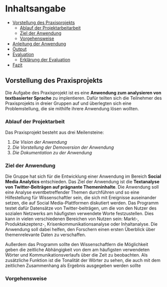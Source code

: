 # Inhaltsangabe 
- [Vorstellung des Praxisprojekts](#vorstellung-des-Praxisprojekts)
   - [Ablauf der Projektarbeitarbeit](#ablauf-der-projektarbeit)
   - [Ziel der Anwendung](#ziel-der-anwendung)
   - [Vorgehensweise](#vorgehensweise)
- [Anleitung der Anwendung](#anleitung-der-anwendung)
- [Output](#output)
- [Evaluation](#evaluation)
   - [Erklärung der Evaluation](#erklärung-der-evaluation)   
- [Fazit](#fazit-der-funktionalität-der-anwendung)

## Vorstellung des Praxisprojekts
Die Aufgabe des Praxisprojekt ist es eine **Anwendung zum analysieren von textbasierter Sprache** zu implentieren. Dafür teilten sich die Teilnehmer des Praxisprojekts in dreier Gruppen auf und überlegten sich eine Problemstellung, die sie mithilfe ihrere Anwendung lösen wollten.

### Ablauf der Projektarbeit
Das Praxisprojekt besteht aus drei Meilensteine:
1. _Die Vision der Anwendung_
2. _Die Vorstellung der Demoversion der Anwendung_
3. _Die Dokumentation zu der Anwendung_

### Ziel der Anwendung
Die Gruppe hat sich für die Entwicklung einer Anwendung im Bereich **Social Media Analytics** entschieden. Das Ziel der Anwendung ist die **Textanalyse von Twitter-Beiträgen auf prägnante Themeninhalte**. Die Anwendung soll eine Analyse eventbetreffender Themen durchführen und so eine Hilfestellung für Wissenschaftler sein, die sich mit Ereignisse auseinander setzen, die auf Social Media-Plattformen diskutiert werden.
Das Programm testet dafür Datensätze von Twitter-beiträgen, um die von den Nutzer des sozialen Netzwerks am häufigsten verwendete Worte festzustellen. Dies kann in vielen verschiedenen Bereichen von Nutzen sein: Markt-, Produktakzeptenz-, Krisenkommunikationsanalyse oder Inhaltanalyse. Die Anwendung soll dabei helfen, den Forschern einen ersten Überblick über themenrelevante Daten zu verschaffen.

Außerdem das Programm sollte den Wissenschaftlern die Möglichkeit geben die zeitliche Abhängigkeit von dem am häufigsten verwendeten Wörter und Kommunikationsverlaufs über die Zeit zu beobachten. Als zusätzliche Funktion ist die Tonalität der Wörter zu sehen, die auch mit dem zeitlichen Zusammenhang als Ergebnis ausgegeben werden sollte

### Vorgehensweise
